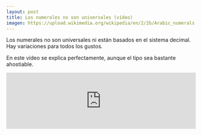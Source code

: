 ```yaml
---
layout: post
title: Los numerales no son universales (vídeo)
imagen: https://upload.wikimedia.org/wikipedia/en/2/2b/Arabic_numerals.png
---
```

Los numerales no son universales ni están basados en el sistema decimal. Hay variaciones para todos los gustos. 

En este vídeo se explica perfectamente, aunque el tipo sea bastante ahostiable.

<iframe width=100% src="https://www.youtube.com/embed/l4bmZ1gRqCc?rel=0" frameborder="0" allowfullscreen> < /iframe>
